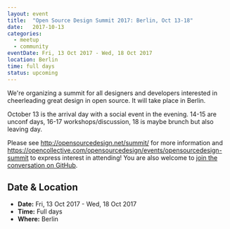 ```yaml
---
layout: event
title:  "Open Source Design Summit 2017: Berlin, Oct 13-18"
date:   2017-10-13
categories:
  - meetup
  - community
eventDate: Fri, 13 Oct 2017 - Wed, 18 Oct 2017
location: Berlin
time: full days
status: upcoming
---
```


We're organizing a summit for all designers and developers interested in cheerleading great design in open source. It will take place in Berlin.

October 13 is the arrival day with a social event in the evening. 14-15 are unconf days, 16-17 workshops/discussion, 18 is maybe brunch but also leaving day.

Please see <http://opensourcedesign.net/summit/> for more information and <https://opencollective.com/opensourcedesign/events/opensourcedesign-summit> to express interest in attending! You are also welcome to [join the conversation on GitHub](https://github.com/opensourcedesign/organization/issues?q=is%3Aissue+is%3Aopen+label%3Asummit).

## Date & Location

- **Date:** Fri, 13 Oct 2017 - Wed, 18 Oct 2017
- **Time:** Full days
- **Where:** Berlin

